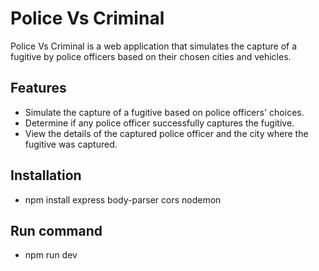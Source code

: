 # Police Vs Criminal

Police Vs Criminal is a web application that simulates the capture of a fugitive by police officers based on their chosen cities and vehicles.

## Features

- Simulate the capture of a fugitive based on police officers' choices.
- Determine if any police officer successfully captures the fugitive.
- View the details of the captured police officer and the city where the fugitive was captured.

## Installation
- npm install express body-parser cors nodemon

## Run command
- npm run dev 